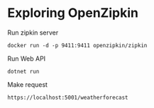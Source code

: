 # Exploring OpenZipkin
Run zipkin server

`docker run -d -p 9411:9411 openzipkin/zipkin`

Run Web API

`dotnet run`

Make request

`https://localhost:5001/weatherforecast`
